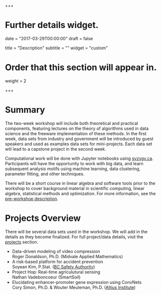 +++
# Further details widget.

date = "2017-03-29T00:00:00"
draft = false

title = "Description"
subtitle = ""
widget = "custom"

# Order that this section will appear in.
weight = 2
 
+++

# Summary

The two-week workshop will include both theoretical and practical
components, featuring lectures on the theory of algorithms used in data science
and the freeware implementation of these methods. In the first week, data sets
from industry and government will be introduced by guest speakers and used as
examples data sets for mini-projects. Each data set will lead to a capstone
project in the second week.

Computational work will be done with Jupyter notebooks using
[syzygy.ca](https://ubc.syzygy.ca). Participants will have the opportunity to
work with big data, and learn subsequent analysis motifs using machine learning, data clustering, parameter fitting, and other techniques. 

There will be a short course in linear algebra and software tools prior to the
workshop to cover background material in scientific computing, linear algebra,
statistical methods and optimization. For more information, see the
[pre-workshop description](./post/prequel-description).

# Projects Overview

There will be several data sets used in the workshop. We will add in the
details as they become finalized. For full project/data details, visit the
[projects](#projects) section.

* Data-driven modeling of video compression  
  Roger Donaldson, Ph.D. (Midvale Applied Mathematics)
* A risk-based platform for accident prevention  
  Soyean Kim, P.Stat. ([BC Safety Authority](https://www.safetyauthority.ca/))
* Project Hop: Real-time agriculutural sensing  
Nathan Vadeboncoeur (SmartSoil)
* Elucidating enhancer-promoter gene expression using ConvNets  
Cory Simon, Ph.D. &amp; Wouter Meuleman, Ph.D. ([Altius Institute](https://altius.org))


